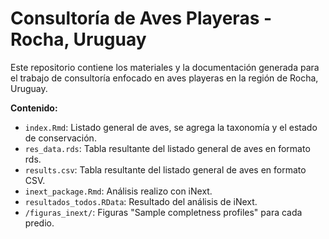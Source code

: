 # Consultoría de Aves Playeras - Rocha, Uruguay

Este repositorio contiene los materiales y la documentación generada para el trabajo de consultoría enfocado en aves playeras en la región de Rocha, Uruguay.

**Contenido:**

* `index.Rmd`: Listado general de aves, se agrega la taxonomía y el estado de conservación.
* `res_data.rds`: Tabla resultante del listado general de aves en formato rds.
* `results.csv`: Tabla resultante del listado general de aves en formato CSV.
* `inext_package.Rmd`: Análisis realizo con iNext.
* `resultados_todos.RData`: Resultado del análisis de iNext.
* `/figuras_inext/`: Figuras "Sample completness profiles" para cada predio. 
